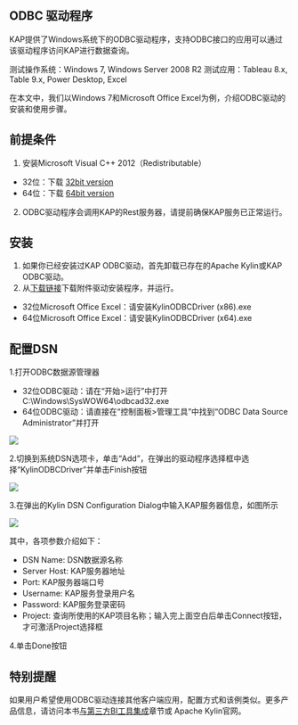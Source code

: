 ## ODBC 驱动程序

KAP提供了Windows系统下的ODBC驱动程序，支持ODBC接口的应用可以通过该驱动程序访问KAP进行数据查询。

测试操作系统：Windows 7, Windows Server 2008 R2
测试应用：Tableau 8.x, Table 9.x, Power Desktop, Excel

在本文中，我们以Windows 7和Microsoft Office Excel为例，介绍ODBC驱动的安装和使用步骤。

## 前提条件

1. 安装Microsoft Visual C++ 2012（Redistributable）

* 32位：下载 [32bit version](http://download.microsoft.com/download/1/6/B/16B06F60-3B20-4FF2-B699-5E9B7962F9AE/VSU_4/vcredist_x86.exe) 
* 64位：下载 [64bit version](http://download.microsoft.com/download/1/6/B/16B06F60-3B20-4FF2-B699-5E9B7962F9AE/VSU_4/vcredist_x64.exe)

2. ODBC驱动程序会调用KAP的Rest服务器，请提前确保KAP服务已正常运行。


## 安装

1. 如果你已经安装过KAP ODBC驱动，首先卸载已存在的Apache Kylin或KAP ODBC驱动。
2. 从[下载链接](http://kylin.apache.org/download)下载附件驱动安装程序，并运行。
* 32位Microsoft Office Excel：请安装KylinODBCDriver \(x86\).exe
* 64位Microsoft Office Excel：请安装KylinODBCDriver \(x64\).exe


## 配置DSN

1.打开ODBC数据源管理器

* 32位ODBC驱动：请在“开始&gt;运行”中打开C:\Windows\SysWOW64\odbcad32.exe
* 64位ODBC驱动：请直接在“控制面板&gt;管理工具”中找到“ODBC Data Source Administrator”并打开

![](images/odbc_01.png)

2.切换到系统DSN选项卡，单击“Add”，在弹出的驱动程序选择框中选择“KylinODBCDriver”并单击Finish按钮

![](images/odbc_02.png)

3.在弹出的Kylin DSN Configuration Dialog中输入KAP服务器信息，如图所示

![](images/odbc_03.png)

其中，各项参数介绍如下：

* DSN Name: DSN数据源名称
* Server Host: KAP服务器地址
* Port: KAP服务器端口号
* Username: KAP服务登录用户名
* Password: KAP服务登录密码
* Project: 查询所使用的KAP项目名称；输入完上面空白后单击Connect按钮，才可激活Project选择框

4.单击Done按钮

 

## 特别提醒

如果用户希望使用ODBC驱动连接其他客户端应用，配置方式和该例类似。更多产品信息，请访问本书[与第三方BI工具集成](../integration/README.md)章节或 Apache Kylin官网。

